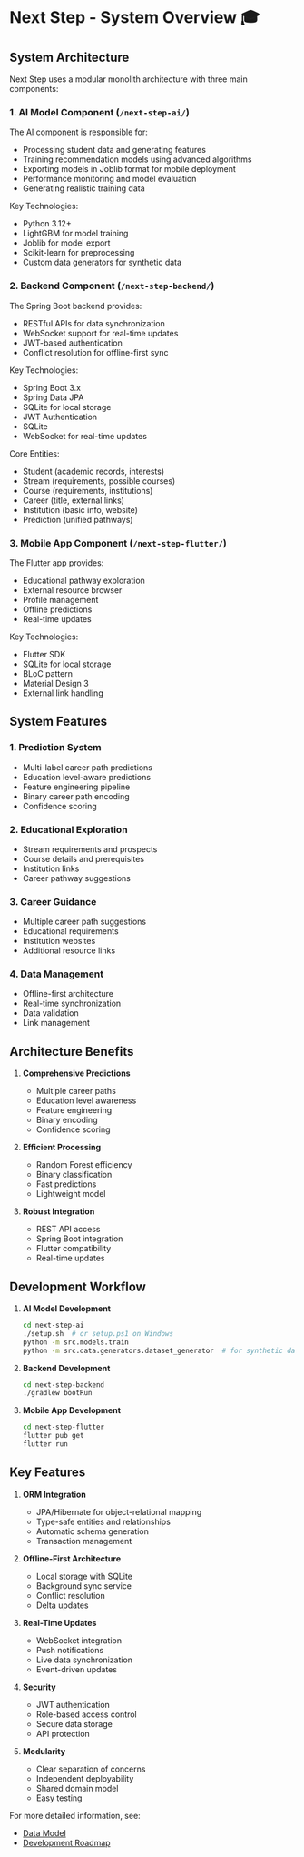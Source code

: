 # Next Step - System Overview 🎓

## System Architecture

Next Step uses a modular monolith architecture with three main components:

### 1. AI Model Component (`/next-step-ai/`)

The AI component is responsible for:
- Processing student data and generating features
- Training recommendation models using advanced algorithms
- Exporting models in Joblib format for mobile deployment
- Performance monitoring and model evaluation
- Generating realistic training data

Key Technologies:
- Python 3.12+
- LightGBM for model training
- Joblib for model export
- Scikit-learn for preprocessing
- Custom data generators for synthetic data

### 2. Backend Component (`/next-step-backend/`)

The Spring Boot backend provides:
- RESTful APIs for data synchronization
- WebSocket support for real-time updates
- JWT-based authentication
- Conflict resolution for offline-first sync

Key Technologies:
- Spring Boot 3.x
- Spring Data JPA
- SQLite for local storage
- JWT Authentication
- SQLite
- WebSocket for real-time updates

Core Entities:
- Student (academic records, interests)
- Stream (requirements, possible courses)
- Course (requirements, institutions)
- Career (title, external links)
- Institution (basic info, website)
- Prediction (unified pathways)

### 3. Mobile App Component (`/next-step-flutter/`)

The Flutter app provides:
- Educational pathway exploration
- External resource browser
- Profile management
- Offline predictions
- Real-time updates

Key Technologies:
- Flutter SDK
- SQLite for local storage
- BLoC pattern
- Material Design 3
- External link handling

## System Features

### 1. Prediction System
- Multi-label career path predictions
- Education level-aware predictions
- Feature engineering pipeline
- Binary career path encoding
- Confidence scoring

### 2. Educational Exploration
- Stream requirements and prospects
- Course details and prerequisites
- Institution links
- Career pathway suggestions

### 3. Career Guidance
- Multiple career path suggestions
- Educational requirements
- Institution websites
- Additional resource links

### 4. Data Management
- Offline-first architecture
- Real-time synchronization
- Data validation
- Link management

## Architecture Benefits

1. **Comprehensive Predictions**
   - Multiple career paths
   - Education level awareness
   - Feature engineering
   - Binary encoding
   - Confidence scoring

2. **Efficient Processing**
   - Random Forest efficiency
   - Binary classification
   - Fast predictions
   - Lightweight model

3. **Robust Integration**
   - REST API access
   - Spring Boot integration
   - Flutter compatibility
   - Real-time updates

## Development Workflow

1. **AI Model Development**
   ```bash
   cd next-step-ai
   ./setup.sh  # or setup.ps1 on Windows
   python -m src.models.train
   python -m src.data.generators.dataset_generator  # for synthetic data
   ```

2. **Backend Development**
   ```bash
   cd next-step-backend
   ./gradlew bootRun
   ```

3. **Mobile App Development**
   ```bash
   cd next-step-flutter
   flutter pub get
   flutter run
   ```

## Key Features

1. **ORM Integration**
   - JPA/Hibernate for object-relational mapping
   - Type-safe entities and relationships
   - Automatic schema generation
   - Transaction management

2. **Offline-First Architecture**
   - Local storage with SQLite
   - Background sync service
   - Conflict resolution
   - Delta updates

3. **Real-Time Updates**
   - WebSocket integration
   - Push notifications
   - Live data synchronization
   - Event-driven updates

4. **Security**
   - JWT authentication
   - Role-based access control
   - Secure data storage
   - API protection

5. **Modularity**
   - Clear separation of concerns
   - Independent deployability
   - Shared domain model
   - Easy testing

For more detailed information, see:
- [Data Model](data-model.md)
- [Development Roadmap](roadmap.md)
